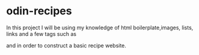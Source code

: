# odin-recipes
In this project I will be using my knowledge of html boilerplate,images, lists, links and a few tags such as <p> and <h> in order to construct a basic recipe website.